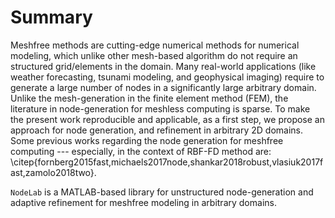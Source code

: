 # Summary
Meshfree methods are cutting-edge numerical methods for numerical modeling, which unlike other mesh-based algorithm do not require an structured grid/elements in the domain. 
Many real-world applications (like weather forecasting, tsunami modeling, and geophysical imaging) require to generate a large number of nodes in a significantly large arbitrary domain. Unlike the mesh-generation in the finite element method (FEM), the literature in node-generation for meshless computing is sparse. To make the present work reproducible and applicable, as a first step, we propose an approach for node generation, and refinement in arbitrary 2D domains. Some previous works regarding the node generation for meshfree computing --- especially, in the context of RBF-FD method are: \citep{fornberg2015fast,michaels2017node,shankar2018robust,vlasiuk2017fast,zamolo2018two}.

``NodeLab`` is a MATLAB-based library for unstructured node-generation and adaptive refinement for meshfree modeling in arbitrary domains. 
